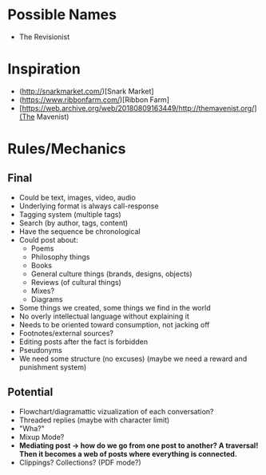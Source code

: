 # Possible Names
- The Revisionist

# Inspiration
- (http://snarkmarket.com/)[Snark Market]
- (https://www.ribbonfarm.com/)[Ribbon Farm]
- [https://web.archive.org/web/20180809163449/http://themavenist.org/](The Mavenist)

# Rules/Mechanics
## Final
- Could be text, images, video, audio
- Underlying format is always call-response
- Tagging system (multiple tags)
- Search (by author, tags, content)
- Have the sequence be chronological
- Could post about:
  - Poems
  - Philosophy things
  - Books
  - General culture things (brands, designs, objects)
  - Reviews (of cultural things)
  - Mixes?
  - Diagrams
- Some things we created, some things we find in the world
- No overly intellectual language without explaining it
- Needs to be oriented toward consumption, not jacking off
- Footnotes/external sources?
- Editing posts after the fact is forbidden
- Pseudonyms
- We need some structure (no excuses) (maybe we need a reward and punishment system)

## Potential
- Flowchart/diagramattic vizualization of each conversation?
- Threaded replies (maybe with character limit)
- "Wha?"
- Mixup Mode?
- **Mediating post -> how do we go from one post to another? A traversal! Then it becomes a web of posts where everything is connected.**
- Clippings? Collections? (PDF mode?)
